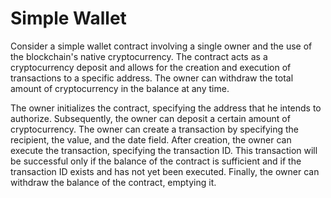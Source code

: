 # Simple Wallet

Consider a simple wallet contract involving a single owner and the use of the blockchain's native cryptocurrency. The contract acts as a cryptocurrency deposit and allows for the creation and execution of transactions to a specific address. The owner can withdraw the total amount of cryptocurrency in the balance at any time.

The owner initializes the contract, specifying the address that he intends to authorize. Subsequently, the owner can deposit a certain amount of cryptocurrency. The owner can create a transaction by specifying the recipient, the value, and the date field. After creation, the owner can execute the transaction, specifying the transaction ID. This transaction will be successful only if the balance of the contract is sufficient and if the transaction ID exists and has not yet been executed. Finally, the owner can withdraw the balance of the contract, emptying it.
